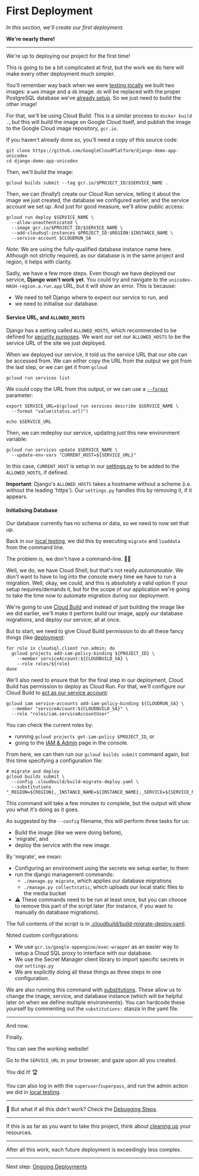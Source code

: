 # First Deployment

*In this section, we'll create our first deployment.*

**We're nearly there!**

---

We're up to deploying our project for the first time!

This is going to be a bit complicated at first, but the work we do here will make every other deployment much simpler. 

You'll remember way back when we were [testing locally](00-test-local.md) we built two images: a `web` image and a `db` image. `db` will be replaced with the proper PostgreSQL database we've [already setup](20-setup-sql.md). So we just need to build the other image!

For that, we'll be using Cloud Build. This is a similar process to `docker build .`, but this will build the image on Google Cloud itself, and publish the image to the Google Cloud image repository, `gcr.io`. 

If you haven't already done so, you'll need a copy of this source code: 

```shell,exclude
git clone https://github.com/GoogleCloudPlatform/django-demo-app-unicodex
cd django-demo-app-unicodex
```

Then, we'll build the image:

```shell
gcloud builds submit --tag gcr.io/$PROJECT_ID/$SERVICE_NAME .
```

Then, we can (finally!) create our Cloud Run service, telling it about the image we just created, the database we configured earlier, and the service account we set up. And just for good measure, we'll allow public access: 

```shell
gcloud run deploy $SERVICE_NAME \
  --allow-unauthenticated \
  --image gcr.io/$PROJECT_ID/$SERVICE_NAME \
  --add-cloudsql-instances $PROJECT_ID:$REGION:$INSTANCE_NAME \
  --service-account $CLOUDRUN_SA
```

*Note:* We are using the fully-qualified database instance name here. Although not strictly required, as our database is in the same project and region, it helps with clarity. 

Sadly, we have a few more steps. Even though we have deployed our service, **Django won't work yet**. You could try and navigate to the `unicodex-HASH-region.a.run.app` URL, but it will show an error. This is because: 

* We need to tell Django where to expect our service to run, and 
* we need to initialise our database.

#### Service URL, and `ALLOWED_HOSTS` 

Django has a setting called `ALLOWED_HOSTS`, which recommended to be defined for [security purposes](https://docs.djangoproject.com/en/3.0/ref/settings/#allowed-hosts). We want our set our `ALLOWED_HOSTS` to be the service URL of the site we just deployed. 

When we deployed our service, it told us the service URL that our site can be accessed from. We can either copy the URL from the output we got from the last step, or we can get it from `gcloud`

```shell,exclude
gcloud run services list
```

We could copy the URL from this output, or we can use a [`--format`](https://dev.to/googlecloud/giving-format-to-your-gcloud-output-57gm) parameter:

```shell
export SERVICE_URL=$(gcloud run services describe $SERVICE_NAME \
  --format "value(status.url)")
	 
echo $SERVICE_URL
```

Then, we can redeploy our service, updating *just* this new environment variable: 

```shell
gcloud run services update $SERVICE_NAME \
  --update-env-vars "CURRENT_HOST=${SERVICE_URL}"
```

In this case, `CURRENT_HOST` is setup in our [settings.py](../settings.py) to be added to the `ALLOWED_HOSTS`, if defined. 

**Important**: Django's `ALLOWED_HOSTS` takes a hostname without a scheme (i.e. without the leading 'https'). Our `settings.py` handles this by removing it, if it appears. 

#### Initialising Database

Our database currently has no schema or data, so we need to now set that up. 

Back in our [local testing](00-test-local.md), we did this by executing `migrate` and `loaddata` from the command line. 

The problem is, we don't have a command-line. 🤦‍♂️

Well, we do, we have Cloud Shell; but that's not really *automateable*. We don't want to have to log into the console every time we have to run a migration. Well, okay, we *could*, and this is absolutely a valid option if your setup requires/demands it, but for the scope of our application we're going to take the time now to automate migration during our deployment. 

We're going to use [Cloud Build](https://cloud.google.com/cloud-build/) and instead of just building the image like we did earlier, we'll make it perform build our image, apply our database migrations, and deploy our service; all at once. 

But to start, we need to give Cloud Build permission to do all these fancy things (like [deployment](https://cloud.google.com/run/docs/reference/iam/roles#additional-configuration): 

```shell
for role in cloudsql.client run.admin; do
  gcloud projects add-iam-policy-binding ${PROJECT_ID} \
    --member serviceAccount:${CLOUDBUILD_SA} \
    --role roles/${role}
done
```

We'll also need to ensure that for the final step in our deployment, Cloud Build has permission to deploy as Cloud Run. For that, we'll configure our Cloud Build to [act as our service account](https://cloud.google.com/run/docs/continuous-deployment-with-cloud-build#continuous-iam): 

```shell
gcloud iam service-accounts add-iam-policy-binding ${CLOUDRUN_SA} \
  --member "serviceAccount:${CLOUDBUILD_SA}" \
  --role "roles/iam.serviceAccountUser"
```

You can check the current roles by:

* running `gcloud projects get-iam-policy $PROJECT_ID`, or 
* going to the [IAM & Admin](https://console.cloud.google.com/iam-admin/iam) page in the console. 

From here, we can then run our `gcloud builds submit` command again, but this time specifying a configuration file: 

```shell
# migrate and deploy
gcloud builds submit \
  --config .cloudbuild/build-migrate-deploy.yaml \
  --substitutions "_REGION=${REGION},_INSTANCE_NAME=${INSTANCE_NAME},_SERVICE=${SERVICE_NAME}"
```

This command will take a few minutes to complete, but the output will show you what it's doing as it goes.

As suggested by the `--config` filename, this will perform three tasks for us: 

* Build the image (like we were doing before), 
* 'migrate', and 
* deploy the service with the new image. 

By 'migrate', we mean: 

* Configuring an environment using the secrets we setup earlier, to them 
* run the django management commands: 
  * `./manage.py migrate`, which applies our database migrations
  * `./manage.py collectstatic`, which uploads our local static files to the media bucket
* ⚠️  These commands need to be run at least once, but you can choose to remove this part of the script later (for instance, if you want to manually do database migrations).

The full contents of the script is in [.cloudbuild/build-migrate-deploy.yaml](../.cloudbuild/build-migrate-deploy.yaml). 


Noted custom configurations: 

* We use `gcr.io/google-appengine/exec-wrapper` as an easier way to setup a Cloud SQL proxy to interface with our database. 
* We use the Secret Manager client library to import specific secrets in our `settings.py`
* We are explicitly doing all these things as three steps in one configuration.

We are also running this command with [substitutions](https://cloud.google.com/cloud-build/docs/configuring-builds/substitute-variable-values#using_user-defined_substitutions). These allow us to change the image, service, and database instance (which will be helpful later on when we define multiple environments). You can hardcode these yourself by commenting out the `substitutions:` stanza in the yaml file. 

---

And now. 

Finally. 

You can see the working website!

Go to the `SERVICE_URL` in your browser, and gaze upon all you created. 

You did it! 🏆

You can also log in with the `superuser`/`superpass`, and run the admin action we did in [local testing](00-test-local.md). 

---

🤔 But what if all this didn't work? Check the [Debugging Steps](zz_debugging.md).

---

If this is as far as you want to take this project, think about [cleaning up](90-cleanup.md) your resources.

---

After all this work, each future deployment is exceedingly less complex. 

---

Next step: [Ongoing Deployments](60-ongoing-deployments.md)
